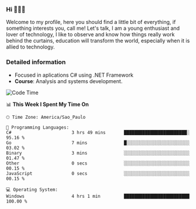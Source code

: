 


### Hi 🙋🏽‍♂️

Welcome to my profile, here you should find a little bit of everything, if something interests you, call me! Let's talk,
I am a young enthusiast and lover of technology, I like to observe and know how things really work behind the curtains, 
education will transform the world, especially when it is allied to technology.

### Detailed information
* Focused in aplications C# using .NET Framework
* **Course**: Analysis and systems development.

<!--START_SECTION:waka-->
![Code Time](http://img.shields.io/badge/Code%20Time-438%20hrs%207%20mins-blue)

📊 **This Week I Spent My Time On** 

```text
🕑︎ Time Zone: America/Sao_Paulo

💬 Programming Languages: 
C#                       3 hrs 49 mins       ████████████████████████░   95.16 % 
Go                       7 mins              █░░░░░░░░░░░░░░░░░░░░░░░░   03.02 % 
Binary                   3 mins              ░░░░░░░░░░░░░░░░░░░░░░░░░   01.47 % 
Other                    0 secs              ░░░░░░░░░░░░░░░░░░░░░░░░░   00.15 % 
JavaScript               0 secs              ░░░░░░░░░░░░░░░░░░░░░░░░░   00.15 % 

💻 Operating System: 
Windows                  4 hrs 1 min         █████████████████████████   100.00 % 
```


<!--END_SECTION:waka-->


